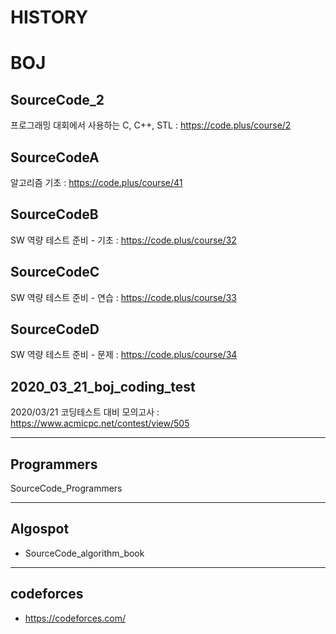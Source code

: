 # HISTORY

# BOJ
## SourceCode_2
프로그래밍 대회에서 사용하는 C, C++, STL : https://code.plus/course/2

## SourceCodeA
알고리즘 기초 : https://code.plus/course/41

## SourceCodeB
SW 역량 테스트 준비 - 기초 : https://code.plus/course/32

## SourceCodeC
SW 역량 테스트 준비 - 연습 : https://code.plus/course/33

## SourceCodeD
SW 역량 테스트 준비 - 문제 : https://code.plus/course/34

## 2020_03_21_boj_coding_test
2020/03/21 코딩테스트 대비 모의고사 : https://www.acmicpc.net/contest/view/505

---

## Programmers
SourceCode_Programmers

---
## Algospot
- SourceCode_algorithm_book

---
## codeforces
- https://codeforces.com/
